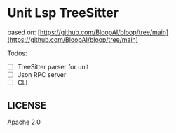 # Unit Lsp TreeSitter

based on: [https://github.com/BloopAI/bloop/tree/main](https://github.com/BloopAI/bloop/tree/main)

Todos:

- [ ] TreeSitter parser for unit
- [ ] Json RPC server
- [ ] CLI

## LICENSE

Apache 2.0
